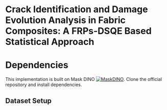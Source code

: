 # Crack Identification and Damage Evolution Analysis in Fabric Composites: A FRPs-DSQE Based Statistical Approach

# Dependencies
This implementation is built on Mask DINO [![MaskDINO](https://img.shields.io/badge/Built_with-MaskDINO-FF6F00?logo=github)](https://github.com/IDEA-Research/MaskDINO). Clone the official repository and install dependencies.

## Dataset Setup
 
